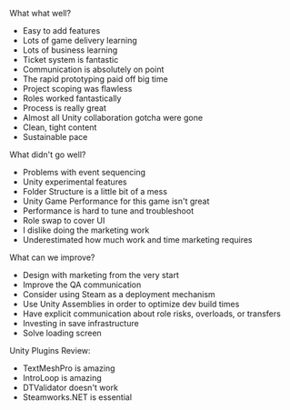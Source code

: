 What what well?
- Easy to add features
- Lots of game delivery learning
- Lots of business learning 
- Ticket system is fantastic
- Communication is absolutely on point
- The rapid prototyping paid off big time
- Project scoping was flawless
- Roles worked fantastically
- Process is really great
- Almost all Unity collaboration gotcha were gone
- Clean, tight content
- Sustainable pace

What didn't go well?
- Problems with event sequencing
- Unity experimental features
- Folder Structure is a little bit of a mess 
- Unity Game Performance for this game isn't great
- Performance is hard to tune and troubleshoot
- Role swap to cover UI
- I dislike doing the marketing work
- Underestimated how much work and time marketing requires

What can we improve?
- Design with marketing from the very start
- Improve the QA communication
- Consider using Steam as a deployment mechanism
- Use Unity Assemblies in order to optimize dev build times
- Have explicit communication about role risks, overloads, or transfers
- Investing in save infrastructure
- Solve loading screen

Unity Plugins Review:
- TextMeshPro is amazing
- IntroLoop is amazing
- DTValidator doesn't work
- Steamworks.NET is essential
